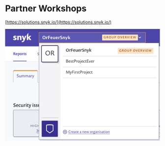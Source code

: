 # Partner Workshops

[https://solutions.snyk.io/](https://solutions.snyk.io/)

![](.gitbook/assets/uuid-d545d830-f327-12cc-11ae-0c354b49b29d-en.png)

